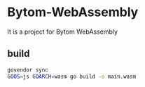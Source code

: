 # Bytom-WebAssembly
It is a project for Bytom WebAssembly

## build
```sh
govendor sync
GOOS=js GOARCH=wasm go build -o main.wasm
```
